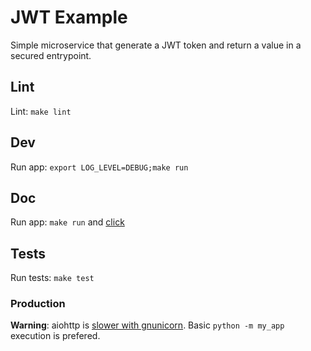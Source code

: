 # JWT Example

Simple microservice that generate a JWT token and return a value in a secured entrypoint.

## Lint

Lint: `make lint`

## Dev

Run app: `export LOG_LEVEL=DEBUG;make run `

## Doc

Run app: `make run` and [click](http://localhost:8080/v1/ui/)

## Tests

Run tests: `make test`

### Production

**Warning**: aiohttp is [slower with gnunicorn](https://docs.aiohttp.org/en/stable/deployment.html#start-gunicorn). Basic `python -m my_app` execution is prefered.
